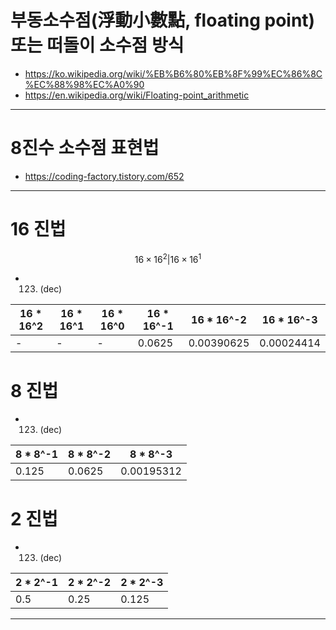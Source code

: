 # 부동소수점(浮動小數點, floating point) 또는 떠돌이 소수점 방식

- https://ko.wikipedia.org/wiki/%EB%B6%80%EB%8F%99%EC%86%8C%EC%88%98%EC%A0%90
- https://en.wikipedia.org/wiki/Floating-point_arithmetic

<hr />

# 8진수 소수점 표현법
- https://coding-factory.tistory.com/652

<hr />

# 16 진법

$$ 16\times 16^2 | 16\times 16^1 $$
- 123. (dec)

|16 * 16^2|16 * 16^1|16 * 16^0|16 * 16^-1|16 * 16^-2|16 * 16^-3|
|-|-|-|-|-|-|
|-|-|-|0.0625|0.00390625|0.00024414|


# 8 진법

- 123. (dec)

|8 * 8^-1|8 * 8^-2|8 * 8^-3|
|-|-|-|
|0.125|0.0625|0.00195312|


# 2 진법

- 123. (dec)

|2 * 2^-1|2 * 2^-2|2 * 2^-3|
|-|-|-|
|0.5|0.25|0.125|


<hr />
